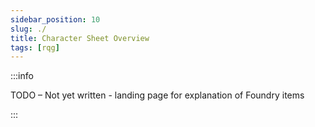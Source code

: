 ```yaml
---
sidebar_position: 10
slug: ./
title: Character Sheet Overview
tags: [rqg]
---
```


:::info

TODO – Not yet written - landing page for explanation of Foundry items

:::
